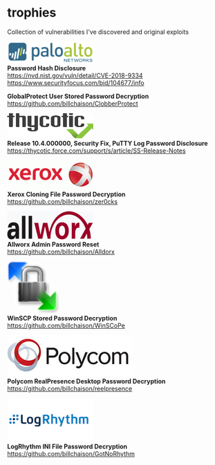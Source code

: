 # trophies
Collection of vulnerabilities I've discovered and original exploits

![alt text](pan.png)<br />
**Password Hash Disclosure**<br />
https://nvd.nist.gov/vuln/detail/CVE-2018-9334<br />
https://www.securityfocus.com/bid/104677/info<br />

**GlobalProtect User Stored Password Decryption**<br />
https://github.com/billchaison/ClobberProtect

![alt text](thy.png)<br />
**Release 10.4.000000, Security Fix, PuTTY Log Password Disclosure**<br />
https://thycotic.force.com/support/s/article/SS-Release-Notes

![alt text](xrx.png)<br />
**Xerox Cloning File Password Decryption**<br />
https://github.com/billchaison/zer0cks

![alt text](awx.png)<br />
**Allworx Admin Password Reset**<br />
https://github.com/billchaison/Alldorx

![alt text](wscp.png)<br />
**WinSCP Stored Password Decryption**<br />
https://github.com/billchaison/WinSCoPe

![alt text](pc.png)<br />
**Polycom RealPresence Desktop Password Decryption**<br />
https://github.com/billchaison/reelpresence

![alt text](lr.jpg)<br />
**LogRhythm INI File Password Decryption**<br />
https://github.com/billchaison/GotNoRhythm
